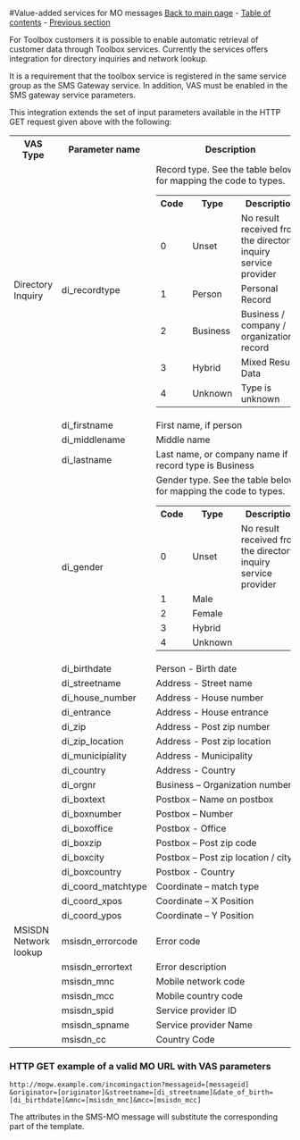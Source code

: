 #Value-added services for MO messages
[Back to main page](https://github.com/Intelecom/sms/) - [Table of contents](/sections/Overview.md) - [Previous section](/sections/Interfaces/Management-api.md) 

For Toolbox customers it is possible to enable automatic retrieval of customer data through Toolbox services. Currently the services offers integration for directory inquiries and network lookup.

It is a requirement that the toolbox service is registered in the same service group as the SMS Gateway service. In addition, VAS must be enabled in the SMS gateway service parameters.

This integration extends the set of input parameters available in the HTTP GET request given above with the following:

<table>
<tr><th>VAS Type</th><th>Parameter name</th><th>Description</th></tr>
<tr><td>Directory Inquiry</td><td>di_recordtype</td><td>Record type. See the table below for mapping the code to types.<table><tr><th>Code</th><th>Type</th><th>Description</th></tr><tr><td>0</td><td>Unset</td><td>No result received from the directory inquiry service provider</td></tr><tr><td>1</td><td>Person</td><td>Personal Record</td></tr><tr><td>2</td><td>Business</td><td>Business / company / organizational record</td></tr><td>3</td><td>Hybrid</td><td>Mixed Result Data</td></tr><tr><td>4</td><td>Unknown</td><td>Type is unknown</td></tr></table></td></tr>
<tr><td></td><td>di_firstname</td><td>First name, if person</td></tr>
<tr><td></td><td>di_middlename</td><td>Middle name</td></tr>
<tr><td></td><td>di_lastname</td><td>Last name, or company name if record type is Business</td></tr>
<tr><td></td><td>di_gender</td><td>Gender type. See the table below for mapping the code to types.<table><tr><th>Code</th><th>Type</th><th>Description</th></tr><tr><td>0</td><td>Unset</td><td>No result received from the directory inquiry service provider</td></tr><tr><td>1</td><td>Male</td><td></td></tr><tr><td>2</td><td>Female</td><td></td></tr><td>3</td><td>Hybrid</td><td></td></tr><tr><td>4</td><td>Unknown</td><td></td></tr></table></td></tr>
<tr><td></td><td>di_birthdate</td><td>Person - Birth date</td></tr>
<tr><td></td><td>di_streetname</td><td>Address - Street name</td></tr>
<tr><td></td><td>di_house_number</td><td>Address - House number</td></tr>
<tr><td></td><td>di_entrance</td><td>Address - House entrance</td></tr>
<tr><td></td><td>di_zip</td><td>Address - Post zip number</td></tr>
<tr><td></td><td>di_zip_location</td><td>Address - Post zip location</td></tr>
<tr><td></td><td>di_municipiality</td><td>Address - Municipality</td></tr>
<tr><td></td><td>di_country</td><td>Address - Country</td></tr>
<tr><td></td><td>di_orgnr</td><td>Business – Organization number</td></tr>
<tr><td></td><td>di_boxtext</td><td>Postbox – Name on postbox</td></tr>
<tr><td></td><td>di_boxnumber</td><td>Postbox – Number</td></tr>
<tr><td></td><td>di_boxoffice</td><td>Postbox - Office</td></tr>
<tr><td></td><td>di_boxzip</td><td>Postbox – Post zip code</td></tr>
<tr><td></td><td>di_boxcity</td><td>Postbox – Post zip location / city</td></tr>
<tr><td></td><td>di_boxcountry</td><td>Postbox - Country</td></tr>
<tr><td></td><td>di_coord_matchtype</td><td>Coordinate – match type</td></tr>
<tr><td></td><td>di_coord_xpos</td><td>Coordinate – X Position</td></tr>
<tr><td></td><td>di_coord_ypos</td><td>Coordinate – Y Position</td></tr>
<tr><td>MSISDN Network lookup</td><td>msisdn_errorcode</td><td>Error code</td></tr>
<tr><td></td><td>msisdn_errortext</td><td>Error description</td></tr>
<tr><td></td><td>msisdn_mnc</td><td>Mobile network code</td></tr>
<tr><td></td><td>msisdn_mcc</td><td>Mobile country code</td></tr>
<tr><td></td><td>msisdn_spid</td><td>Service provider ID</td></tr>
<tr><td></td><td>msisdn_spname</td><td>Service provider Name</td></tr>
<tr><td></td><td>msisdn_cc</td><td>Country Code</td></tr>
</table>

### HTTP GET example of a valid MO URL with VAS parameters

	http://mogw.example.com/incomingaction?messageid=[messageid] &originator=[originator]&streetname=[di_streetname]&date_of_birth=[di_birthdate]&mnc=[msisdn_mnc]&mcc=[msisdn_mcc]

The attributes in the SMS-MO message will substitute the corresponding part of the template.
